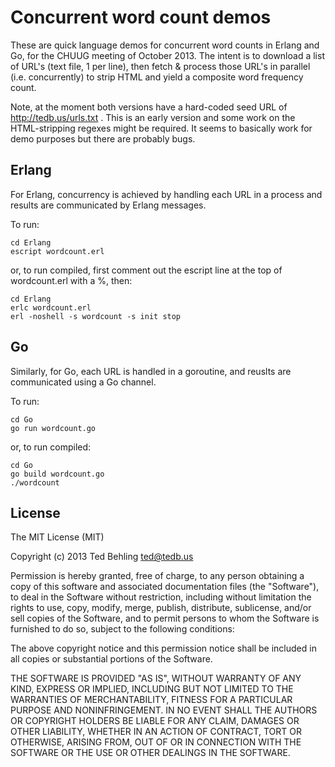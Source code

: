 Concurrent word count demos
===

These are quick language demos for concurrent word counts in Erlang and Go, for the CHUUG meeting of October 2013.  The intent is to download a list of URL's (text file, 1 per line), then fetch & process those URL's in parallel (i.e. concurrently) to strip HTML and yield a composite word frequency count.

Note, at the moment both versions have a hard-coded seed URL of http://tedb.us/urls.txt .  This is an early version and some work on the HTML-stripping regexes might be required.  It seems to basically work for demo purposes but there are probably bugs.

Erlang
---

For Erlang, concurrency is achieved by handling each URL in a process and results are communicated by Erlang messages.

To run:
	
	cd Erlang
	escript wordcount.erl

or, to run compiled, first comment out the escript line at the top of wordcount.erl with a %, then:

	cd Erlang
	erlc wordcount.erl
	erl -noshell -s wordcount -s init stop

Go
---

Similarly, for Go, each URL is handled in a goroutine, and reuslts are communicated using a Go channel.

To run:
	
	cd Go
	go run wordcount.go

or, to run compiled:

	cd Go
	go build wordcount.go
	./wordcount

License
---

The MIT License (MIT)

Copyright (c) 2013 Ted Behling <ted@tedb.us>

Permission is hereby granted, free of charge, to any person obtaining a copy
of this software and associated documentation files (the "Software"), to deal
in the Software without restriction, including without limitation the rights
to use, copy, modify, merge, publish, distribute, sublicense, and/or sell
copies of the Software, and to permit persons to whom the Software is
furnished to do so, subject to the following conditions:

The above copyright notice and this permission notice shall be included in
all copies or substantial portions of the Software.

THE SOFTWARE IS PROVIDED "AS IS", WITHOUT WARRANTY OF ANY KIND, EXPRESS OR
IMPLIED, INCLUDING BUT NOT LIMITED TO THE WARRANTIES OF MERCHANTABILITY,
FITNESS FOR A PARTICULAR PURPOSE AND NONINFRINGEMENT. IN NO EVENT SHALL THE
AUTHORS OR COPYRIGHT HOLDERS BE LIABLE FOR ANY CLAIM, DAMAGES OR OTHER
LIABILITY, WHETHER IN AN ACTION OF CONTRACT, TORT OR OTHERWISE, ARISING FROM,
OUT OF OR IN CONNECTION WITH THE SOFTWARE OR THE USE OR OTHER DEALINGS IN
THE SOFTWARE.
